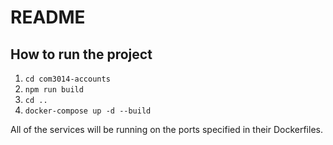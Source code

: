 # README

## How to run the project

1. `cd com3014-accounts`
2. `npm run build`
3. `cd ..`
4. `docker-compose up -d --build`

All of the services will be running on the ports specified in their Dockerfiles.
